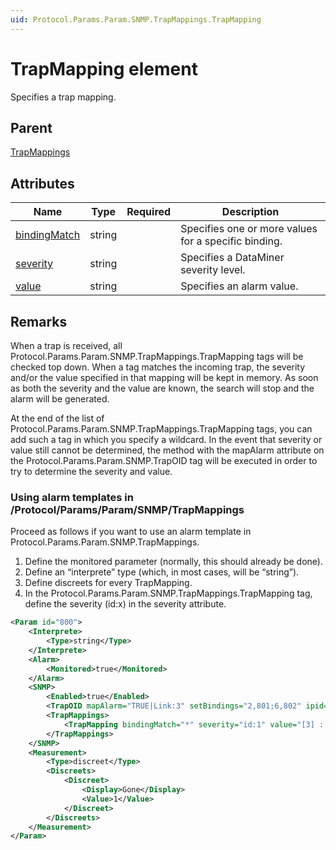 ```yaml
---
uid: Protocol.Params.Param.SNMP.TrapMappings.TrapMapping
---
```


# TrapMapping element

Specifies a trap mapping.

## Parent

[TrapMappings](xref:Protocol.Params.Param.SNMP.TrapMappings)

## Attributes

|Name|Type|Required|Description|
|--- |--- |--- |--- |
|[bindingMatch](xref:Protocol.Params.Param.SNMP.TrapMappings.TrapMapping-bindingMatch)|string||Specifies one or more values for a specific binding.|
|[severity](xref:Protocol.Params.Param.SNMP.TrapMappings.TrapMapping-severity)|string||Specifies a DataMiner severity level.|
|[value](xref:Protocol.Params.Param.SNMP.TrapMappings.TrapMapping-value)|string||Specifies an alarm value.|

## Remarks

When a trap is received, all Protocol.Params.Param.SNMP.TrapMappings.TrapMapping tags will be checked top down. When a tag matches the incoming trap, the severity and/or the value specified in that mapping will be kept in memory. As soon as both the severity and the value are known, the search will stop and the alarm will be generated.

At the end of the list of Protocol.Params.Param.SNMP.TrapMappings.TrapMapping tags, you can add such a tag in which you specify a wildcard. In the event that severity or value still cannot be determined, the method with the mapAlarm attribute on the Protocol.Params.Param.SNMP.TrapOID tag will be executed in order to try to determine the severity and value.

### Using alarm templates in /Protocol/Params/Param/SNMP/TrapMappings

Proceed as follows if you want to use an alarm template in Protocol.Params.Param.SNMP.TrapMappings.

1. Define the monitored parameter (normally, this should already be done).
1. Define an “interprete” type (which, in most cases, will be “string”).
1. Define discreets for every TrapMapping.
1. In the Protocol.Params.Param.SNMP.TrapMappings.TrapMapping tag, define the severity (id:x) in the severity attribute.

```xml
<Param id="800">
	<Interprete>
		<Type>string</Type>
	</Interprete>
	<Alarm>
		<Monitored>true</Monitored>
	</Alarm>
	<SNMP>
		<Enabled>true</Enabled>
		<TrapOID mapAlarm="TRUE|Link:3" setBindings="2,801;6,802" ipid="*" />
		<TrapMappings>
			<TrapMapping bindingMatch="*" severity="id:1" value="[3] : Gone"/>
		</TrapMappings>
	</SNMP>
	<Measurement>
		<Type>discreet</Type>
		<Discreets>
			<Discreet>
				<Display>Gone</Display>
				<Value>1</Value>
			</Discreet>
		</Discreets>
	</Measurement>
</Param>
```
